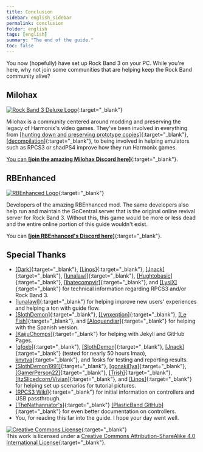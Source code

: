 ```yaml
---
title: Conclusion
sidebar: english_sidebar
permalink: conclusion
folder: english
tags: [english]
summary: "The end of the guide."
toc: false
---
```


You now (hopefully) have set up Rock Band 3 on your PC. While you're here, why not join some communities that are helping keep the Rock Band community alive?

## Milohax

[![Rock Band 3 Deluxe Logo](https://raw.githubusercontent.com/HMXMilohax/MiloHax-Site/main/docs/images/milohax.png)](https://milohax.org/ "Milohax"){:target="_blank"}

Milohax is a community centered around modding and preserving the legacy of Harmonix's video games. They've been involved in everything from [[hunting down and preserving prototype copies]](https://hiddenpalace.org/Rock_Band_3_(Jan_19,_2010)){:target="_blank"}, [[decompilation]](https://decomp.milohax.org/#/about){:target="_blank"}, to being involved in helping emulators such as RPCS3 or shadPS4 improve how they run Harmonix games. 

[You can **\[join the amazing Milohax Discord here\]**](https://discord.gg/milohax){:target="_blank"}.

## RBEnhanced

[![RBEnhanced Logo](https://carlmylo.github.io/docu-rpcs3/images/xtra/rbe.png)](https://rb3e.rbenhanced.rocks/ "RBEnhanced"){:target="_blank"}

Developers of the amazing RBEnhanced mod. The same developers also help run and maintain the GoCentral server that is the original online revival server for Rock Band 3. Without this, this game would be more or less dead and the entire online portion of this guide wouldn't exist.

You can [**\[join RBEnhanced's Discord here\]**](https://discord.gg/6rRUWXPYwb){:target="_blank"}.

## Special Thanks

* [[Dark]](https://dark.ski/){:target="_blank"}, [[Linos]](https://www.youtube.com/@LinosMelendi){:target="_blank"}, [[Jnack]](https://www.youtube.com/@jnackmclain){:target="_blank"}, [[lunalawl]](https://github.com/lunalawl){:target="_blank"}, [[Hughtobasic]](https://www.youtube.com/@thisisRK){:target="_blank"}, [[ihatecompvir]](https://www.youtube.com/@ihatecompvir1591){:target="_blank"}, and [[LysiX]](https://www.youtube.com/@LysiX){:target="_blank"} for technical information regarding RPCS3 and/or Rock Band 3.
* [[lunalawl]](https://github.com/lunalawl){:target="_blank"} for helping improve new users' experiences and helping a ton with guide flow.
* [[SlothDemon]](https://www.youtube.com/@SlothDemon1991){:target="_blank"}, [[Lynxeption]](https://www.twitch.tv/lynxeption){:target="_blank"}, [[Le Fish]](https://ko-fi.com/lefishe){:target="_blank"}, and [[Aloquendiar]](https://www.twitch.tv/aloquendiar){:target="_blank"} for helping with the Spanish version.
* [[KaijuChomps]](https://github.com/KaijuChomps){:target="_blank"} for helping with Jekyll and GitHub Pages.
* [[qfoxb]](https://github.com/qfoxb){:target="_blank"}, [[SlothDemon]](https://www.youtube.com/@SlothDemon1991){:target="_blank"}, [[Jnack]](https://www.youtube.com/@jnackmclain){:target="_blank"} (tested for nearly 50 hours lmao), [knvtva](https://github.com/knvtva){:target="_blank"}, and 1osks for testing and reporting results.
* [[SlothDemon1991]](https://www.youtube.com/@SlothDemon1991){:target="_blank"}, [[gonakil1ya]](https://linktr.ee/Gonakil1ya){:target="_blank"}, [[GamerPerson22]](https://www.youtube.com/channel/UCC5SlXPlnlGwBG7w6mvfx8g){:target="_blank"}, [[Trish]](https://www.youtube.com/channel/UCle3t7q9UeU0npc3FklcjCg){:target="_blank"}, [[ItzSlicedcorn/Vivian]](https://www.twitch.tv/itzslicedcorn){:target="_blank"}, and [[Linos]](https://www.youtube.com/@LinosMelendi){:target="_blank"} for helping set up scenarios for tutorial pictures.
* [[RPCS3 Wiki]](https://wiki.rpcs3.net/index.php?title=Main_Page){:target="_blank"} for initial information on controllers and USB passthrough.
* [[TheNathannator's]](https://github.com/TheNathannator){:target="_blank"} [[PlasticBand GitHub]](https://github.com/TheNathannator/PlasticBand){:target="_blank"} for even better documentation on controllers.
* You, for reading this far into the guide. I hope your day went well.


[![Creative Commons License](https://i.creativecommons.org/l/by-sa/4.0/88x31.png)](http://creativecommons.org/licenses/by-sa/4.0/){:target="_blank"}  
This work is licensed under a [Creative Commons Attribution-ShareAlike 4.0 International License](http://creativecommons.org/licenses/by-sa/4.0/){:target="_blank"}.
